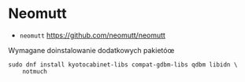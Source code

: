 # Neomutt

- `neomutt` https://github.com/neomutt/neomutt

Wymagane doinstalowanie dodatkowych pakietóœ

```
sudo dnf install kyotocabinet-libs compat-gdbm-libs qdbm libidn \
    notmuch
```
